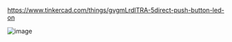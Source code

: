 https://www.tinkercad.com/things/gvgmLrdlTRA-5direct-push-button-led-on

![image](https://github.com/user-attachments/assets/f3bedb8a-52b7-483b-af33-4574f12d147b)
